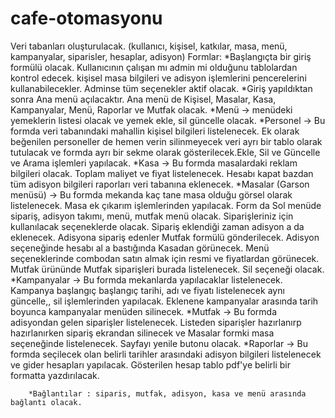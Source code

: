# cafe-otomasyonu
Veri tabanları oluşturulacak. (kullanıcı, kişisel, katkılar, masa, menü, kampanyalar, siparisler, hesaplar, adisyon)
	Formlar:
		*Başlangıçta bir giriş formülü olacak. Kullanıcının çalışan mı admin mi olduğunu tablolardan kontrol edecek.
		kişisel masa bilgileri ve adisyon işlemlerini pencerelerini kullanabilecekler. Adminse tüm seçenekler aktif olacak.
		*Giriş yapıldıktan sonra Ana menü açılacaktır. Ana menü de Kişisel, Masalar, Kasa, Kampanyalar,
		Menü, Raporlar ve Mutfak olacak.
		*Menü -> menüdeki yemeklerin listesi olacak ve yemek ekle, sil güncelle olacak.
		*Personel -> Bu formda veri tabanındaki mahallin kişisel bilgileri listelenecek. Ek olarak beğenilen personeller de hemen verin silinmeyecek
		veri ayrı bir tablo olarak tutulacak ve formda ayrı bir sekme olarak gösterilecek.Ekle, Sil ve Güncelle ve Arama işlemleri yapılacak.
		*Kasa -> Bu formda masalardaki reklam bilgileri olacak. Toplam maliyet ve fiyat listelenecek. Hesabı kapat bazdan tüm adisyon bilgileri raporları veri tabanına eklenecek.
		*Masalar (Garson menüsü) -> Bu formda mekanda kaç tane masa olduğu görsel olarak listelenecek. Masa ek çıkarım işlemlerinden yapılacak. Form da Sol menüde sipariş, adisyon takımı, menü, mutfak menü olacak.
		Siparişleriniz için kullanılacak seçeneklerde olacak. Sipariş eklendiği zaman adisyon a da eklenecek. Adisyona sipariş edenler Mutfak formülü gönderilecek. Adisyon seçeneğinde hesabı al a bastığında Kasadan görünecek.
		Menü seçeneklerinde combodan satın almak için resmi ve fiyatlardan görünecek. Mutfak ürününde Mutfak siparişleri burada listelenecek. Sil seçeneği olacak.
		*Kampanyalar -> Bu formda mekanlarda yapılacaklar listelenecek. Kampanya başlangıç ​​başlangıç ​​tarihi, adı ve fiyatı listelenecek aynı güncelle,, sil işlemlerinden yapılacak.
		Eklenene kampanyalar arasında tarih boyunca kampanyalar menüden silinecek.
		*Mutfak -> Bu formda adisyondan gelen siparişler listelenecek. Listeden siparişler hazırlanırp hazırlanırken sipariş ekrandan silinecek ve Masalar formki masa seçeneğinde listelenecek.
		Sayfayı yenile butonu olacak.
		*Raporlar -> Bu formda seçilecek olan belirli tarihler arasındaki adisyon bilgileri listelenecek ve gider hesapları yapılacak. Gösterilen hesap tablo pdf'ye belirli bir formatta yazdırılacak.
		
		*Bağlantılar : siparis, mutfak, adisyon, kasa ve menü arasında bağlantı olacak.
